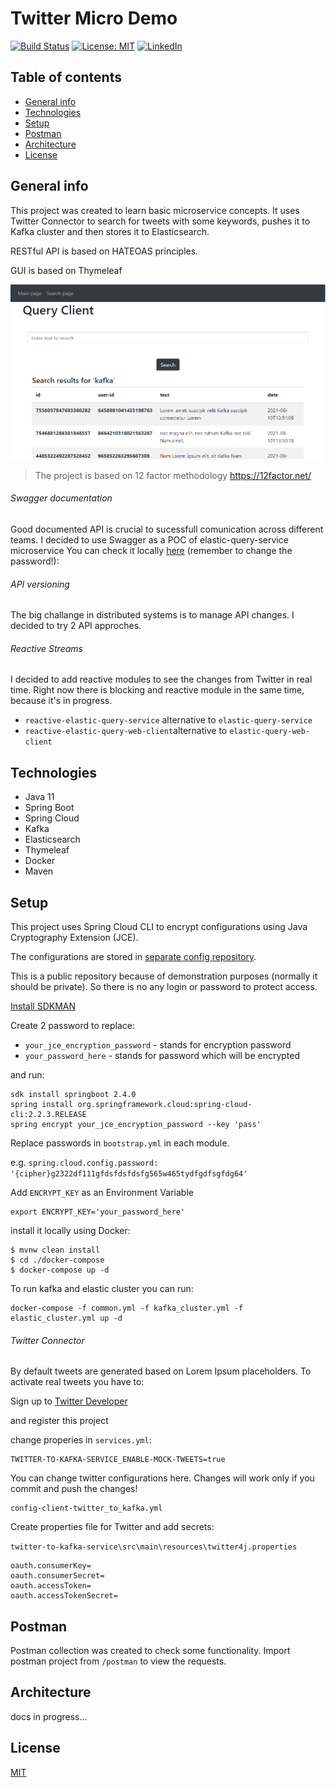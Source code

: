Twitter Micro Demo
============
[![Build Status](https://travis-ci.com/mcwiekala/microservices.svg?branch=master)](https://travis-ci.com/mcwiekala/microservices)
[![License: MIT](https://img.shields.io/badge/License-MIT-yellow.svg)](https://opensource.org/licenses/MIT)
[![LinkedIn](https://img.shields.io/badge/LinkedIn-blue?style=flat&logo=linkedin&labelColor=blue)](https://www.linkedin.com/in/micha%C5%82-%C4%87wi%C4%99ka%C5%82a-55b3a4118/)

## Table of contents
* [General info](#general-info)
* [Technologies](#technologies)
* [Setup](#setup)
* [Postman](#postman)
* [Architecture](#Architecture)
* [License](#License)

## General info
This project was created to learn basic microservice concepts. 
It uses Twitter Connector to search for tweets with some keywords, pushes it to Kafka cluster and then stores it to Elasticsearch.

RESTful API is based on HATEOAS principles.

GUI is based on Thymeleaf 

![Screenshot](docs/images/dashboard.PNG)

> The project is based on 12 factor methodology
> https://12factor.net/

###### Swagger documentation
Good documented API is crucial to sucessfull comunication across different teams. I decided to use Swagger as a POC of elastic-query-service microservice
You can check it locally [here](http://localhost:8183/elastic-query-service/swagger-ui) (remember to change the password!):

###### API versioning
The big challange in distributed systems is to manage API changes. I decided to try 2 API approches. 

###### Reactive Streams
I decided to add reactive modules to see the changes from Twitter in real time. Right now there is blocking and reactive module in the same time, because it's in progress.
- `reactive-elastic-query-service` alternative to `elastic-query-service`
- `reactive-elastic-query-web-client`alternative to `elastic-query-web-client`

## Technologies
* Java 11
* Spring Boot
* Spring Cloud
* Kafka
* Elasticsearch
* Thymeleaf
* Docker
* Maven
	
## Setup
This project uses Spring Cloud CLI to encrypt configurations using  Java Cryptography Extension (JCE).  

The configurations are stored in [separate config repository](https://github.com/mcwiekala/config-server-repository).

This is a public repository because of demonstration purposes (normally it should be private). So there is no any login or password to protect access.

[Install SDKMAN](https://sdkman.io/install)

Create 2 password to replace:
* `your_jce_encryption_password` - stands for encryption password
* `your_password_here` - stands for password which will be encrypted

and run:
```
sdk install springboot 2.4.0
spring install org.springframework.cloud:spring-cloud-cli:2.2.3.RELEASE
spring encrypt your_jce_encryption_password --key 'pass'
```
Replace passwords in `bootstrap.yml` in each module.

e.g.
`spring.cloud.config.password: '{cipher}g2322df111gfdsfdsfdsfg565w465tydfgdfsgfdg64'`


Add `ENCRYPT_KEY` as an Environment Variable
```
export ENCRYPT_KEY='your_password_here'
```
install it locally using Docker:
```
$ mvnw clean install
$ cd ./docker-compose
$ docker-compose up -d
```

To run kafka and elastic cluster you can run:  
```
docker-compose -f common.yml -f kafka_cluster.yml -f elastic_cluster.yml up -d
```

###### Twitter Connector
By default tweets are generated based on Lorem Ipsum placeholders. To activate real tweets you have to:

Sign up to [Twitter Developer](https://developer.twitter.com/en)

and register this project

change properies in `services.yml`: 
```
TWITTER-TO-KAFKA-SERVICE_ENABLE-MOCK-TWEETS=true
```
You can change twitter configurations here. Changes will work only if you commit and push the changes!
```
config-client-twitter_to_kafka.yml
```
Create properties file for Twitter and add secrets:

`twitter-to-kafka-service\src\main\resources\twitter4j.properties`
```
oauth.consumerKey=
oauth.consumerSecret=
oauth.accessToken=
oauth.accessTokenSecret=
```

## Postman
Postman collection was created to check some functionality.
Import postman project from `/postman` to view the requests.

## Architecture
docs in progress...

## License
[MIT](https://choosealicense.com/licenses/mit/)